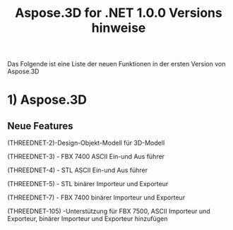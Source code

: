 ﻿---
title: Aspose.3D for .NET 1.0.0 Versions hinweise
type: docs
weight: 30
url: /de/net/aspose-3d-for-net-1-0-0-release-notes/
---
Das Folgende ist eine Liste der neuen Funktionen in der ersten Version von Aspose.3D
# **1) Aspose.3D**
## **Neue Features**
(THREEDNET-2)-Design-Objekt-Modell für 3D-Modell

(THREEDNET-3) - FBX 7400 ASCII Ein-und Aus führer

(THREEDNET-4) - STL ASCII Ein-und Aus führer

(THREEDNET-5) - STL binärer Importeur und Exporteur

(THREEDNET-7) - FBX 7400 binärer Importeur und Exporteur

(THREEDNET-105) -Unterstützung für FBX 7500, ASCII Importeur und Exporteur, binärer Importeur und Exporteur hinzufügen
